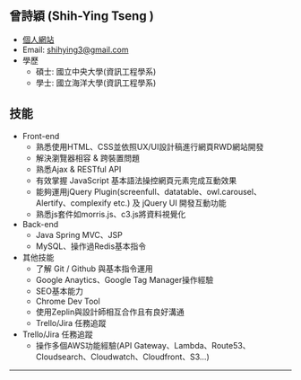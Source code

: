 ﻿**曾詩穎 (Shih-Ying Tseng )**  
-------- 
* [個人網站](https://bookmad.github.io/cv/)    
* Email: shihying3@gmail.com  
* 學歷
    + 碩士: 國立中央大學(資訊工程學系)  
    + 學士: 國立海洋大學(資訊工程學系)  

**技能**  
--- 
* Front-end
    +  熟悉使用HTML、CSS並依照UX/UI設計稿進行網頁RWD網站開發
    +  解決瀏覽器相容 & 跨裝置問題
    +  熟悉Ajax & RESTful API
    +  有效掌握 JavaScript 基本語法操控網頁元素完成互動效果
    +  能夠運用jQuery Plugin(screenfull、datatable、owl.carousel、Alertify、complexify etc.) 及 jQuery UI 開發互動功能
    +  熟悉js套件如morris.js、c3.js將資料視覺化
* Back-end
    +  Java Spring MVC、JSP
    +  MySQL、操作過Redis基本指令
* 其他技能
    +  了解 Git / Github 與基本指令運用
    +  Google Anaytics、Google Tag Manager操作經驗
    +  SEO基本能力
    +  Chrome Dev Tool
    +  使用Zeplin與設計師相互合作且有良好溝通
    +  Trello/Jira 任務追蹤
* Trello/Jira 任務追蹤
    + 操作多個AWS功能經驗(API Gateway、Lambda、Route53、Cloudsearch、Cloudwatch、Cloudfront、S3…)
---